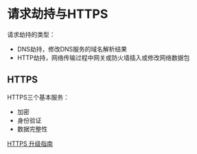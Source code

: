 # 请求劫持与HTTPS

请求劫持的类型：

* DNS劫持，修改DNS服务的域名解析结果
* HTTP劫持，网络传输过程中网关或防火墙插入或修改网络数据包

## HTTPS

HTTPS三个基本服务：

* 加密
* 身份验证
* 数据完整性

[HTTPS 升级指南](http://www.ruanyifeng.com/blog/2016/08/migrate-from-http-to-https.html)
